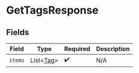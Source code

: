 # GetTagsResponse


## Fields

| Field                                    | Type                                     | Required                                 | Description                              |
| ---------------------------------------- | ---------------------------------------- | ---------------------------------------- | ---------------------------------------- |
| `items`                                  | List\<[Tag](../../models/shared/Tag.md)> | :heavy_check_mark:                       | N/A                                      |